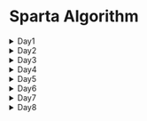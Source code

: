 # Sparta Algorithm

<details><summary>Day1</summary>

```
SWEA
- easy 1
    - 2072. 홀수만 더하기
    - 2071. 평균값구하기
- easy 2  
    - 1983. 조교의 성적 매기기
    - 1959. 두 개의 숫자열
```

### 💭Review ###

<div><h4>1983. 두 개의 숫자열</h4>

문제 이해를 잘 못해서 세 번 정도 갈아 엎었다. 문제를 잘 읽고, 정답을 위한 논리 구조 파악을 잘 하자.
N과 M 크기에 따라 케이스 분류하기가 번거로울 것 같아서, 함수를 선언하고 활용하려 했다.
시도는 좋았으나 완성 못해서 AI의 도움을 받아 완성한 코드.
따라서 혼자서 다시 풀 수 있을 때까지 복습하기.</div>
</details>

<details><summary>Day2</summary>

```
SWEA

easy 1

- 1945. 간단한 소인수분해
- 1288. 새로운 불면증 치료법

easy 2

- 2805. 농작물 수확하기
- 1289. 원재의 메모리 복구하기

```

### 💭Review

<div><h4>1288. 새로운 불면증 치료법</h4>
이전에도 그렇고, 오늘 이 문제를 보고 처음 든 생각은 10으로 나눈 나머지를 리스트에 append하는 방법.
생각보다 코드가 길어지고, 또 낑낑대다가 문자열로 받으면 쉽겠다는 생각이 번뜩 들었다.
항상 리스트로 받아 인덱스로 접근하려는 습관이 있으니 문자열로 반복 도는 연습을 해두면 도움이 될 것 같다.
(오늘 라이브에서도 문자열 그대로 받는 게 효율적이라고 하심)

<h4>1289. 원재의 메모리 복구하기</h4>
분명 간단한 코드인 것 같은데, 자꾸 답이 다르게 나와서 한참을 수정하고 봤던 것 같다.
처음에 이중 for문으로 접근하다가, 값 갱신이 중첩돼서 숫자가 되도 안되게 커지기도 했다.
범위 내에서 어떤 조건 문으로 돌 수 있을지 잘 생각해보기.
</div></details>

<details><summary>Day3</summary>

```
SWEA

4831. [파이썬 S/W 문제해결 기본] 1일차 - 전기버스
6190. 정곤이의 단조 증가하는 수
9367. 점점 커지는 당근의 개수 (USER PROBLEM)
9386. 연속한 1의 개수 (USER PROBLEM)

```

### 💭Review

<div><h4>9386. 연속한 1의 개수 (USER PROBLEM)</h4>
이렇게 간단한 코드를....
for문으로 1의 위치를 찾고 그 안에서 while을 돌리려고 했다가 이상하게 답이 나왔다.
그냥 간단하게 for 반복문 내에서 탐색하다가, 다른 값이 나오면 그냥 초기화하면 된다. 복잡하게 생각하지 말자.</div>

<div><h4>4831. [파이썬 S/W 문제해결 기본] 1일차 - 전기버스</h4>

복잡하게 생각하다가, 결국 다시 갈아엎고 생각한 두 번째 코드로 마무리...
충전소가 있는지를 인덱스 번호로 받아서 존재하면 1로 표시해봤다.
최대 이동 횟수만큼 이동한 후에, 이전 범위 내에서 가까운 충전소로 갈 수 있는지를 체크하는 방향으로 설정했다.
범위 설정이 늘 어렵다.</div>

<div><h4>6190. 정곤이의 단조 증가하는 수</h4>
for문을 사용해서 두 수를 곱한 후 set로 받아 중복처리 해서 사용했는데, 효율성 측면에서 for문 사용 안하고 어떻게 코드를 설계할 수 있을까? 꼭 생각해보기.
</div>
</details>


<details><summary>Day4</summary>

```
SWEA

easy 1
- 20396. 돌 뒤집기 게임1 (user problem)
- 20397. 돌 뒤집기 게임2 (user problem)
easy 2
- 1974. 스도쿠 검증

```

### 💭Review

<div><h4>1974. 스도쿠 검증</h4>
마지막 단계인 작은 사각형 영역 설정하는 데에서 시간을 많이 소모했다.
영역 설정하는 연습을 많이 해야겠다고 느낌.</div>
</details>


<details><summary>Day5</summary>

```
SWEA

easy (자신감 충전용)
16910. 원 안의 점
6019. 기차 사이의 파리
5789. 현주의 상자 바꾸기


easy (복잡할 뿐)
1961. 숫자 배열 회전
```

### 💭Review

<div><h4>1961. 숫자 배열 회전</h4>
시간이 좀 걸렸는데, 아직도 배열이나 출력에 미숙한 것 같다.
화이팅....................................</div>
</details>


<details><summary>Day6</summary>

```
SWEA

User problem

6489. 고대 유적
20739. 고대 유적 2
```

### 💭Review

<div><h4>6489. 고대 유적</h4>
2차원 배열에서 값을 조회할 때, 연속으로 값을 찾는 for문을 제대로 활용 못하는 것 같음.
그냥 반복 돌면서 찾으면 되는데, 굳이 i, j 영억 설정 후 k라는 변수로 (j+1,N)을 추가로 설정해서
그 안에서 1로 표시 후 길이를 찾아서 결과값을 출력한다든지의 쓸 데 없는 짓을 한다.
이전에도 동일한 풀이법으로 접근했던 적이 많았던 기억이 나는데,
여러 번 연습해서 이 코드를 머리에 넣어야겠음.
</div>
</details>

<details><summary>Day7</summary>

```
SWEA

SOLVING CLUB - 0917 박스

25472. 16진수의합

SOLVING CLUB - 0911 박스

16979. 5일차 응용 - 최소 생산 비용
```

### 💭Review

<div><h4>16979. 5일차 응용 - 최소 생산 비용</h4>
함수 선언 및 재귀가 많이 약해서 다른 문제로 더 연습을 해봐야겠다.
이번에 visited를 함수 안에서 정의해버리는 바람에, 계속 초기화되면서 결과가 0으로 나왔음.
그래서 AI의 도움을 받아 visited를 밖으로 빼고, global로 선언해서 수정했음.
매개변수 사용하도록 더 연습해보기!
</div>
</details>

<details><summary>Day8</summary>

```
SWEA
IM 문제집
```

### 💭Review

<div><h4>정곤이의 단조 증가하는 수</h4>
다시 그냥 풀어보려다가, 스파르타 초기에 풀었던 내용이랑 비교해보니 신기해서 기록.
실행시간도 절반이나 줄었네....

[초기]
같은 문제에 대해서, 그 전에는 미리 숫자를 다 곱해서 중복 제거용으로 set를 사용,
자릿수를 10으로 나눠서 다시 저장 후 오름차순 정리, 그 후에 증가하는 수인지 확인, 갱신.
실행 시간 2,108 ms, 메모리 103,736 kb

[오늘]
for문으로 숫자 설정 후, 그 숫자를 str으로 받아 각 자릿수를 바로 비교,
만약 증가하지 않으면 설정값 초기화 후 반복문 종료.
실행 시간 1,057 ms, 메모리 61,056 kb

</div>
</details>
